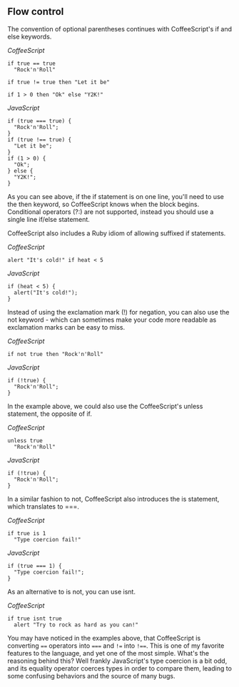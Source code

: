 ## Flow control
The convention of optional parentheses continues with CoffeeScript's if and else keywords.

*CoffeeScript*

    if true == true
      "Rock'n'Roll"

    if true != true then "Let it be"

    if 1 > 0 then "Ok" else "Y2K!"

*JavaScript*

    if (true === true) {
      "Rock'n'Roll";
    }
    if (true !== true) {
      "Let it be";
    }
    if (1 > 0) {
      "Ok";
    } else {
      "Y2K!";
    }

As you can see above, if the if statement is on one line, you'll need to use the then keyword, so CoffeeScript knows when the block begins. Conditional operators (?:) are not supported, instead you should use a single line if/else statement.

CoffeeScript also includes a Ruby idiom of allowing suffixed if statements.

*CoffeeScript*

    alert "It's cold!" if heat < 5

*JavaScript*

    if (heat < 5) {
      alert("It's cold!");
    }

Instead of using the exclamation mark (!) for negation, you can also use the not keyword - which can sometimes make your code more readable as exclamation marks can be easy to miss.

*CoffeeScript*

    if not true then "Rock'n'Roll"

*JavaScript*

    if (!true) {
      "Rock'n'Roll";
    }

In the example above, we could also use the CoffeeScript's unless statement, the opposite of if.

*CoffeeScript*

    unless true
      "Rock'n'Roll"

*JavaScript*

    if (!true) {
      "Rock'n'Roll";
    }

In a similar fashion to not, CoffeeScript also introduces the is statement, which translates to ===.

*CoffeeScript*

    if true is 1
      "Type coercion fail!"

*JavaScript*

    if (true === 1) {
      "Type coercion fail!";
    }

As an alternative to is not, you can use isnt.

*CoffeeScript*

    if true isnt true
      alert "Try to rock as hard as you can!"

You may have noticed in the examples above, that CoffeeScript is converting `==` operators into `===` and `!=` into `!==`. This is one of my favorite features to the language, and yet one of the most simple. What's the reasoning behind this? Well frankly JavaScript's type coercion is a bit odd, and its equality operator coerces types in order to compare them, leading to some confusing behaviors and the source of many bugs.
